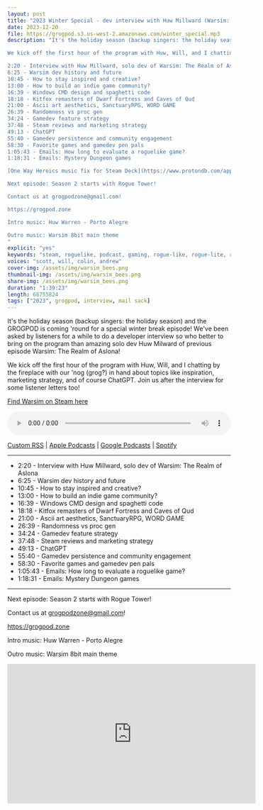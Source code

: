 ```yaml
---
layout: post
title: "2023 Winter Special - dev interview with Huw Millward (Warsim: The Realm of Aslona) and listener emails"
date: 2023-12-20
file: https://grogpod.s3.us-west-2.amazonaws.com/winter_special.mp3
description: "It's the holiday season (backup singers: the holiday season) and the GROGPOD is coming 'round for a special winter break episode! We've been asked by listeners for a while to do a developer interview so who better to bring on the program than amazing solo dev Huw Milward of previous episode Warsim: The Realm of Aslona! 

We kick off the first hour of the program with Huw, Will, and I chatting by the fireplace with our 'nog (grog?) in hand about topics like inspiration, marketing strategy, and of course: ChatGPT. Join us after the interview for some listener letters too! 

2:20 - Interview with Huw Millward, solo dev of Warsim: The Realm of Aslona
6:25 - Warsim dev history and future
10:45 - How to stay inspired and creative?
13:00 - How to build an indie game community?
16:39 - Windows CMD design and spaghetti code
18:18 - Kitfox remasters of Dwarf Fortress and Caves of Qud
21:00 - Ascii art aesthetics, SanctuaryRPG, WORD GAME
26:39 - Randomness vs proc gen
34:24 - Gamedev feature strategy
37:48 - Steam reviews and marketing strategy
49:13 - ChatGPT
55:40 - Gamedev persistence and community engagement
58:30 - Favorite games and gamedev pen pals
1:05:43 - Emails: How long to evaluate a roguelike game?
1:18:31 - Emails: Mystery Dungeon games

[One Way Heroics music fix for Steam Deck](https://www.protondb.com/app/266210)

Next episode: Season 2 starts with Rogue Tower!

Contact us at grogpodzone@gmail.com!

https://grogpod.zone

Intro music: Huw Warren - Porto Alegre

Outro music: Warsim 8bit main theme
"
explicit: "yes" 
keywords: "steam, roguelike, podcast, gaming, rogue-like, rogue-lite, roguelite"
voices: "scott, will, colin, andrew"
cover-img: /assets/img/warsim_bees.png
thumbnail-img: /assets/img/warsim_bees.png
share-img: /assets/img/warsim_bees.png
duration: "1:39:23"
length: 68755824
tags: ["2023", grogpod, interview, mail sack]
---
```


It's the holiday season (backup singers: the holiday season) and the GROGPOD is coming 'round for a special winter break episode! We've been asked by listeners for a while to do a developer interview so who better to bring on the program than amazing solo dev Huw Milward of previous episode Warsim: The Realm of Aslona! 

We kick off the first hour of the program with Huw, Will, and I chatting by the fireplace with our 'nog (grog?) in hand about topics like inspiration, marketing strategy, and of course ChatGPT. Join us after the interview for some listener letters too! 

[Find Warsim on Steam here](https://store.steampowered.com/app/659540/Warsim_The_Realm_of_Aslona/)



<div class="container">
  <audio controls style="width: 100%;">
    <source src="https://grogpod.s3.us-west-2.amazonaws.com/winter_special.mp3" type="audio/mpeg">
  </audio>
</div>

[Custom RSS](https://grogpod.zone/feed.xml) | [Apple Podcasts](https://podcasts.apple.com/us/podcast/grogpod/id1650474911) | [Google Podcasts](https://podcasts.google.com/feed/aHR0cHM6Ly9ncm9ncG9kLnpvbmUvZmVlZC54bWw) | [Spotify](https://open.spotify.com/show/655SEhPUWIC77oO3hILe0b)

---


* 2:20 - Interview with Huw Millward, solo dev of Warsim: The Realm of Aslona
* 6:25 - Warsim dev history and future
* 10:45 - How to stay inspired and creative?
* 13:00 - How to build an indie game community?
* 16:39 - Windows CMD design and spaghetti code
* 18:18 - Kitfox remasters of Dwarf Fortress and Caves of Qud
* 21:00 - Ascii art aesthetics, SanctuaryRPG, WORD GAME
* 26:39 - Randomness vs proc gen
* 34:24 - Gamedev feature strategy
* 37:48 - Steam reviews and marketing strategy
* 49:13 - ChatGPT
* 55:40 - Gamedev persistence and community engagement
* 58:30 - Favorite games and gamedev pen pals
* 1:05:43 - Emails: How long to evaluate a roguelike game?
* 1:18:31 - Emails: Mystery Dungeon games

---



Next episode: Season 2 starts with Rogue Tower!

Contact us at grogpodzone@gmail.com!

https://grogpod.zone

Intro music: Huw Warren - Porto Alegre

Outro music: Warsim 8bit main theme

<div class="embed-responsive embed-responsive-16by9">
<iframe width="560" height="315" src="https://www.youtube.com/embed/_SL-v638TAA" title="YouTube video player" frameborder="0" allow="accelerometer; autoplay; clipboard-write; encrypted-media; gyroscope; picture-in-picture" allowfullscreen></iframe>
</div>
